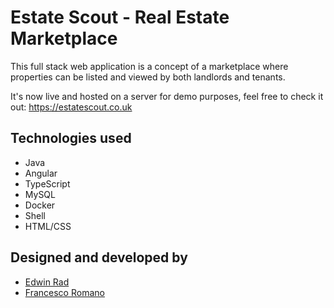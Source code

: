 # Estate Scout - Real Estate Marketplace
This full stack web application is a concept of a marketplace where properties can be listed and viewed by both landlords and tenants.

It's now live and hosted on a server for demo purposes, feel free to check it out: https://estatescout.co.uk

## Technologies used
- Java
- Angular
- TypeScript
- MySQL
- Docker
- Shell
- HTML/CSS

## Designed and developed by
- [Edwin Rad](https://github.com/EdwinUK)
- [Francesco Romano](https://github.com/Fra0909)
